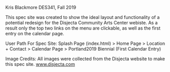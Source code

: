 Kris Blackmore
DES341, Fall 2019

This spec site was created to show the ideal layout and functionality of a potential redesign for the Disjecta Community Arts Center webiste. As a result only the top two links on the menu are clickable, as well as the first entry on the calendar page. 

User Path For Spec Site:
Splash Page (index.html) > Home Page > Location + Contact > Calendar Page > Portland2019 Biennial (First Calendar Entry)

Image Credits:
All images were collected from the Disjecta website to make this spec site.
www.disjecta.com